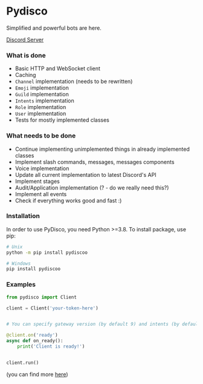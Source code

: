 # Pydisco

Simplified and powerful bots are here.

[Discord Server](https://discord.gg/5zR7dTcPhv)

### What is done

- Basic HTTP and WebSocket client
- Caching
- `Channel` implementation (needs to be rewritten)
- `Emoji` implementation
- `Guild` implementation
- `Intents` implementation
- `Role` implementation
- `User` implementation
- Tests for mostly implemented classes

### What needs to be done

- Continue implementing unimplemented things in already implemented classes
- Implement slash commands, messages, messages components
- Voice implementation
- Update all current implementation to latest Discord's API
- Implement stages
- Audit/Application implementation (? - do we really need this?)
- Implement all events
- Check if everything works good and fast :)

### Installation
In order to use PyDisco, you need Python >=3.8. To install package, use pip:
```bash
# Unix
python -m pip install pydiscoo

# Windows
pip install pydiscoo
```

### Examples

```python
from pydisco import Client

client = Client('your-token-here')


# You can specify gateway version (by default 9) and intents (by default all available).

@client.on('ready')
async def on_ready():
    print('Client is ready!')


client.run()
```

(you can find more [here](https://github.com/Pelfox/pydisco/tree/main/examples))

